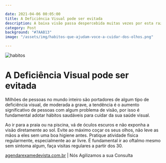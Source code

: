 ```yaml
---

date: 2021-04-06 00:05:00
title: A Deficiência Visual pode ser evitada
description: A baixa visão passa despercebida muitas vezes por esta razão a avaliação oftalmológica precoce é fundamental na detecção de problemas visuais.
category: Post
background: "#7AAB13"
image: "/assets/img/habitos-que-ajudam-voce-a-cuidar-dos-olhos.png"

---
```


![habitos](/assets/img/habitos-que-ajudam-voce-a-cuidar-dos-olhos.png)

# A Deficiência Visual pode ser evitada

Milhões de pessoas no mundo inteiro são portadores de algum tipo de deficiência visual, de moderada a grave, a tendência é o aumento significativo de pessoas com algum problema de visão, por isso é fundamental adotar hábitos saudáveis para cuidar da sua saúde visual.

Ao ir para a praia ou na piscina, vá de óculos escuros e não exponha a visão diretamente ao sol.
Evite ao máximo coçar os seus olhos, não leve as mãos a eles sem uma boa higiene antes.
Pratique atividade física regularmente, especialmente ao ar livre. É fundamental ir ao oftalmo mesmo sem sintoma algum, faça visitas regulares a partir dos 30.

[agendarexamedevista.com.br](https://www.agendarexamedevista.com.br) | Nós Agilizamos a sua Consulta


